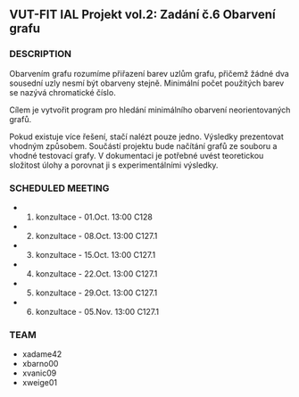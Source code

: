 ## VUT-FIT IAL Projekt vol.2: Zadání č.6 Obarvení grafu

### DESCRIPTION
Obarvením grafu rozumíme přiřazení barev uzlům grafu, přičemž žádné dva sousední uzly nesmí být obarveny stejně. Minimální počet použitých barev se nazývá chromatické číslo. 

Cílem je vytvořit program pro hledání minimálního obarvení neorientovaných grafů. 

Pokud existuje více řešení, stačí nalézt pouze jedno. Výsledky prezentovat vhodným způsobem. Součástí projektu bude načítání grafů ze souboru a vhodné testovací grafy. V dokumentaci je potřebné uvést teoretickou složitost úlohy a porovnat ji s experimentálními výsledky.


### SCHEDULED MEETING
- 1. konzultace - 01.Oct. 13:00 C128
- 2. konzultace - 08.Oct. 13:00 C127.1
- 3. konzultace - 15.Oct. 13:00 C127.1
- 4. konzultace - 22.Oct. 13:00 C127.1
- 5. konzultace - 29.Oct. 13:00 C127.1
- 6. konzultace - 05.Nov. 13:00 C127.1

### TEAM
- xadame42
- xbarno00
- xvanic09
- xweige01
